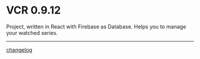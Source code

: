 # VCR 0.9.12

Project, written in React with Firebase as Database.
Helps you to manage your watched series.

---

[changelog](https://github.com/Sly321/vcr/blob/master/changelog.md)

